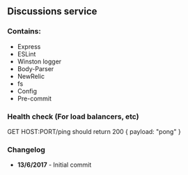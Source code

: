 ## Discussions service

### Contains:
- Express
- ESLint
- Winston logger
- Body-Parser
- NewRelic
- fs
- Config
- Pre-commit

### Health check (For load balancers, etc)
GET HOST:PORT/ping should return 200 { payload: "pong" }

### Changelog
- **13/6/2017** - Initial commit